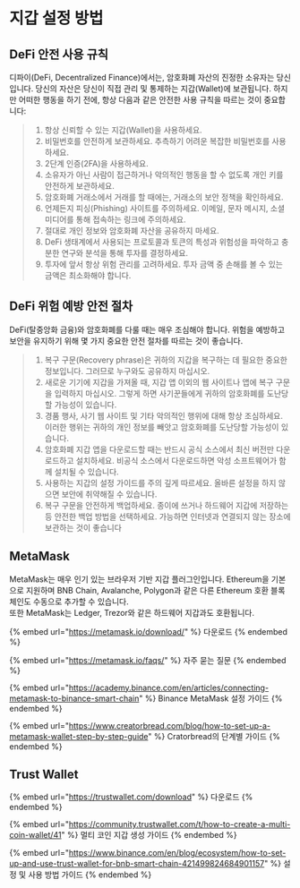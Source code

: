 # 지갑 설정 방법

## DeFi 안전 사용 규칙

디파이(DeFi, Decentralized Finance)에서는, 암호화폐 자산의 진정한 소유자는 당신입니다. 당신의 자산은 당신이 직접 관리 및 통제하는 지갑(Wallet)에 보관됩니다. 하지만 어떠한 행동을 하기 전에, 항상 다음과 같은 안전한 사용 규칙을 따르는 것이 중요합니다:

> 1. 항상 신뢰할 수 있는 지갑(Wallet)을 사용하세요.
> 2. 비밀번호를 안전하게 보관하세요. 추측하기 어려운 복잡한 비밀번호를 사용하세요.
> 3. 2단계 인증(2FA)을 사용하세요.
> 4. 소유자가 아닌 사람이 접근하거나 악의적인 행동을 할 수 없도록 개인 키를 안전하게 보관하세요.
> 5. 암호화폐 거래소에서 거래를 할 때에는, 거래소의 보안 정책을 확인하세요.
> 6. 언제든지 피싱(Phishing) 사이트를 주의하세요. 이메일, 문자 메시지, 소셜 미디어를 통해 접속하는 링크에 주의하세요.
> 7. 절대로 개인 정보와 암호화폐 자산을 공유하지 마세요.
> 8. DeFi 생태계에서 사용되는 프로토콜과 토큰의 특성과 위험성을 파악하고 충분한 연구와 분석을 통해 투자를 결정하세요.
> 9. 투자에 앞서 항상 위험 관리를 고려하세요. 투자 금액 중 손해를 볼 수 있는 금액은 최소화해야 합니다.



## DeFi 위험 예방 안전 절차

DeFi(탈중앙화 금융)와 암호화폐를 다룰 때는 매우 조심해야 합니다. 위험을 예방하고 보안을 유지하기 위해 몇 가지 중요한 안전 절차를 따르는 것이 좋습니다.

> 1. 복구 구문(Recovery phrase)은 귀하의 지갑을 복구하는 데 필요한 중요한 정보입니다. 그러므로 누구와도 공유하지 마십시오.
> 2. 새로운 기기에 지갑을 가져올 때, 지갑 앱 이외의 웹 사이트나 앱에 복구 구문을 입력하지 마십시오. 그렇게 하면 사기꾼들에게 귀하의 암호화폐를 도난당할 가능성이 있습니다.
> 3. 경품 행사, 사기 웹 사이트 및 기타 악의적인 행위에 대해 항상 조심하세요. 이러한 행위는 귀하의 개인 정보를 빼앗고 암호화폐를 도난당할 가능성이 있습니다.
> 4. 암호화폐 지갑 앱을 다운로드할 때는 반드시 공식 소스에서 최신 버전만 다운로드하고 설치하세요. 비공식 소스에서 다운로드하면 악성 소프트웨어가 함께 설치될 수 있습니다.
> 5. 사용하는 지갑의 설정 가이드를 주의 깊게 따르세요. 올바른 설정을 하지 않으면 보안에 취약해질 수 있습니다.
> 6. 복구 구문을 안전하게 백업하세요. 종이에 쓰거나 하드웨어 지갑에 저장하는 등 안전한 백업 방법을 선택하세요. 가능하면 인터넷과 연결되지 않는 장소에 보관하는 것이 좋습니다



## MetaMask

MetaMask는 매우 인기 있는 브라우저 기반 지갑 플러그인입니다. Ethereum을 기본으로 지원하며 BNB Chain, Avalanche, Polygon과 같은 다른 Ethereum 호환 블록체인도 수동으로 추가할 수 있습니다.\
또한 MetaMask는 Ledger, Trezor와 같은 하드웨어 지갑과도 호환됩니다.

{% embed url="https://metamask.io/download/" %}
다운로드
{% endembed %}

{% embed url="https://metamask.io/faqs/" %}
자주 묻는 질문
{% endembed %}

{% embed url="https://academy.binance.com/en/articles/connecting-metamask-to-binance-smart-chain" %}
Binance MetaMask 설정 가이드
{% endembed %}

{% embed url="https://www.creatorbread.com/blog/how-to-set-up-a-metamask-wallet-step-by-step-guide" %}
Cratorbread의 단계별 가이드
{% endembed %}

## Trust Wallet

{% embed url="https://trustwallet.com/download" %}
다운로드
{% endembed %}

{% embed url="https://community.trustwallet.com/t/how-to-create-a-multi-coin-wallet/41" %}
멀티 코인 지갑 생성 가이드
{% endembed %}

{% embed url="https://www.binance.com/en/blog/ecosystem/how-to-set-up-and-use-trust-wallet-for-bnb-smart-chain-421499824684901157" %}
설정 및 사용 방법 가이드
{% endembed %}

